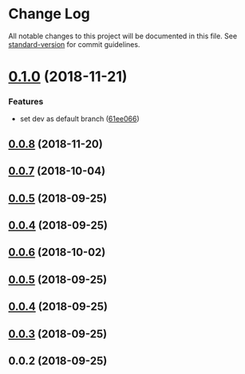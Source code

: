 # Change Log

All notable changes to this project will be documented in this file. See [standard-version](https://github.com/conventional-changelog/standard-version) for commit guidelines.

<a name="0.1.0"></a>
# [0.1.0](https://github.com/nuxt/renovate-config-nuxt/compare/v0.0.8...v0.1.0) (2018-11-21)


### Features

* set dev as default branch ([61ee066](https://github.com/nuxt/renovate-config-nuxt/commit/61ee066))



<a name="0.0.8"></a>
## [0.0.8](https://github.com/nuxt/renovate-config-nuxt/compare/v0.0.7...v0.0.8) (2018-11-20)



<a name="0.0.7"></a>
## [0.0.7](https://github.com/nuxt/renovate-config-nuxt/compare/v0.0.6...v0.0.7) (2018-10-04)



<a name="0.0.5"></a>
## [0.0.5](https://github.com/nuxt/renovate-config-nuxt/compare/v0.0.4...v0.0.5) (2018-09-25)



<a name="0.0.4"></a>
## [0.0.4](https://github.com/nuxt/renovate-config-nuxt/compare/v0.0.3...v0.0.4) (2018-09-25)



<a name="0.0.6"></a>
## [0.0.6](https://github.com/nuxt/renovate-config-nuxt/compare/v0.0.3...v0.0.6) (2018-10-02)



<a name="0.0.5"></a>
## [0.0.5](https://github.com/nuxt/renovate-config-nuxt/compare/v0.0.4...v0.0.5) (2018-09-25)



<a name="0.0.4"></a>
## [0.0.4](https://github.com/nuxt/renovate-config-nuxt/compare/v0.0.3...v0.0.4) (2018-09-25)



<a name="0.0.3"></a>
## [0.0.3](https://github.com/nuxt/renovate-config-nuxt/compare/v0.0.2...v0.0.3) (2018-09-25)



<a name="0.0.2"></a>
## 0.0.2 (2018-09-25)
